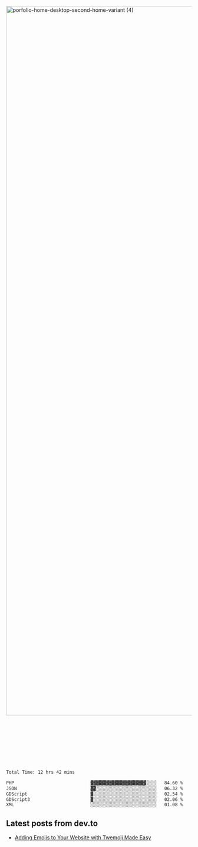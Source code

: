 <img width="1920" alt="porfolio-home-desktop-second-home-variant (4)" src="https://user-images.githubusercontent.com/44812120/231556360-1ee1d327-1a45-4bda-a93d-dd32a34149e4.png">
 
 
 
 
 
 <br><br><br><br><br><br><br>
<!--START_SECTION:waka-->

```txt
Total Time: 12 hrs 42 mins

PHP                             ▓▓▓▓▓▓▓▓▓▓▓▓▓▓▓▓▓▓▓▓▓░░░░   84.60 %
JSON                            ▓▓░░░░░░░░░░░░░░░░░░░░░░░   06.32 %
GDScript                        ▓░░░░░░░░░░░░░░░░░░░░░░░░   02.54 %
GDScript3                       ▓░░░░░░░░░░░░░░░░░░░░░░░░   02.06 %
XML                             ░░░░░░░░░░░░░░░░░░░░░░░░░   01.08 %
```

<!--END_SECTION:waka-->

## Latest posts from dev.to
<!-- MEDIUM-STORY-LIST:START -->
- [Adding Emojis to Your Website with Twemoji Made Easy](https://dev.to/danielsebesta/adding-emojis-to-your-website-with-twemoji-made-easy-mc8)
<!-- MEDIUM-STORY-LIST:END -->

